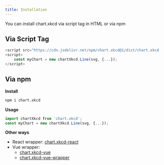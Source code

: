 ```yaml
---
title: Installation
---
```


You can install chart.xkcd via script tag in HTML or via npm

## Via Script Tag

```js
<script src="https://cdn.jsdelivr.net/npm/chart.xkcd@1/dist/chart.xkcd.min.js"></script>
<script>
    const myChart = new chartXkcd.Line(svg, {...});
</script>
```

## Via npm

**Install**

```bash
npm i chart.xkcd
```

**Usage**

```js
import chartXkcd from 'chart.xkcd';
const myChart = new chartXkcd.Line(svg, {...});
```

**Other ways**

- React wrapper: [chart.xkcd-react](https://github.com/obiwankenoobi/chart.xkcd-react) <br/>
- Vue wrapper:
    - [chart.xkcd-vue](https://github.com/shiyiya/chart.xkcd-vue)
    - [chart.xkcd-vue-wrapper](https://github.com/wistcc/chart.xkcd-vue-wrapper)
